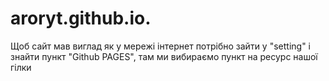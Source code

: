 # aroryt.github.io.
Щоб сайт мав виглад як у мережі інтернет потрібно зайти у "setting" і знайти пункт "Github PAGES", там ми вибираємо пункт на ресурс нашої гілки
